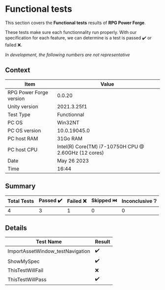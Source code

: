 # Functional tests

This section covers the **Functional tests** results of **RPG Power Forge**.

These tests make sure each functionnality run properly. With our specification for each feature, we can determine is a test is passed ✔️ or failed ❌.

*In development, the following numbers are not representative*

## Context

Item|Value
--|---
RPG Power Forge version| 0.0.20
Unity version| 2021.3.25f1
Test Type| Functionnal
PC OS| Win32NT
PC OS version| 10.0.19045.0
PC host RAM| 31Go RAM
PC host CPU| Intel(R) Core(TM) i7-10750H CPU @ 2.60GHz (12 cores)
Date| May 26 2023
Time| 16:44

## Summary

Total Tests|Passed ✔️|Failed ❌|Skipped ⏭️|Inconclusive ❔
-------|--------|---|---|---
4|3|1|0|0

## Details

Test Name|Result
-------|--------
ImportAssetWindow_testNavigation| ✔️
ShowMySpec| ✔️
ThisTestWillFail| ❌
ThisTestWillPass| ✔️
